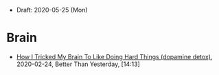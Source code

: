 * Draft: 2020-05-25 (Mon)
# Brain
* [How I Tricked My Brain To Like Doing Hard Things (dopamine detox)](https://youtu.be/9QiE-M1LrZk), 2020-02-24, Better Than Yesterday, [14:13]
